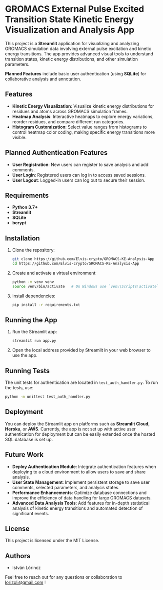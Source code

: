 # GROMACS External Pulse Excited Transition State Kinetic Energy Visualization and Analysis App

This project is a **Streamlit** application for visualizing and analyzing GROMACS simulation data involving external pulse excitation and kinetic energy transitions. The app provides advanced visual tools to understand transition states, kinetic energy distributions, and other simulation parameters.

**Planned Features** include basic user authentication (using **SQLite**) for collaborative analysis and annotation.

## Features

- **Kinetic Energy Visualization**: Visualize kinetic energy distributions for residues and atoms across GROMACS simulation frames.
- **Heatmap Analysis**: Interactive heatmaps to explore energy variations, reorder residues, and compare different run categories.
- **Histogram Customization**: Select value ranges from histograms to control heatmap color coding, making specific energy transitions more visible.

## Planned Authentication Features

- **User Registration**: New users can register to save analysis and add comments.
- **User Login**: Registered users can log in to access saved sessions.
- **User Logout**: Logged-in users can log out to secure their session.

## Requirements

- **Python 3.7+**
- **Streamlit**
- **SQLite**
- **bcrypt**

## Installation

1. Clone the repository:

   ```bash
   git clone https://github.com/Elvis-crypto/GROMACS-KE-Analysis-App
   cd https://github.com/Elvis-crypto/GROMACS-KE-Analysis-App
   ```

2. Create and activate a virtual environment:

   ```bash
   python -m venv venv
   source venv/bin/activate   # On Windows use `venv\Scripts\activate`
   ```

3. Install dependencies:
   ```bash
   pip install -r requirements.txt
   ```

## Running the App

1. Run the Streamlit app:
   ```bash
   streamlit run app.py
   ```
2. Open the local address provided by Streamlit in your web browser to use the app.

## Running Tests

The unit tests for authentication are located in `test_auth_handler.py`.
To run the tests, use:

```bash
python -m unittest test_auth_handler.py
```

## Deployment

You can deploy the Streamlit app on platforms such as **Streamlit Cloud**, **Heroku**, or **AWS**. Currently, the app is not set up with active user authentication for deployment but can be easily extended once the hosted SQL database is set up.

## Future Work

- **Deploy Authentication Module**: Integrate authentication features when deploying to a cloud environment to allow users to save and share analysis.
- **User State Management**: Implement persistent storage to save user comments, selected parameters, and analysis states.
- **Performance Enhancements**: Optimize database connections and improve the efficiency of data handling for large GROMACS datasets.
- **Advanced Data Analysis Tools**: Add features for in-depth statistical analysis of kinetic energy transitions and automated detection of significant events.

## License

This project is licensed under the MIT License.

## Authors

- István Lőrincz

Feel free to reach out for any questions or collaboration to lorizoli@gmail.com !
